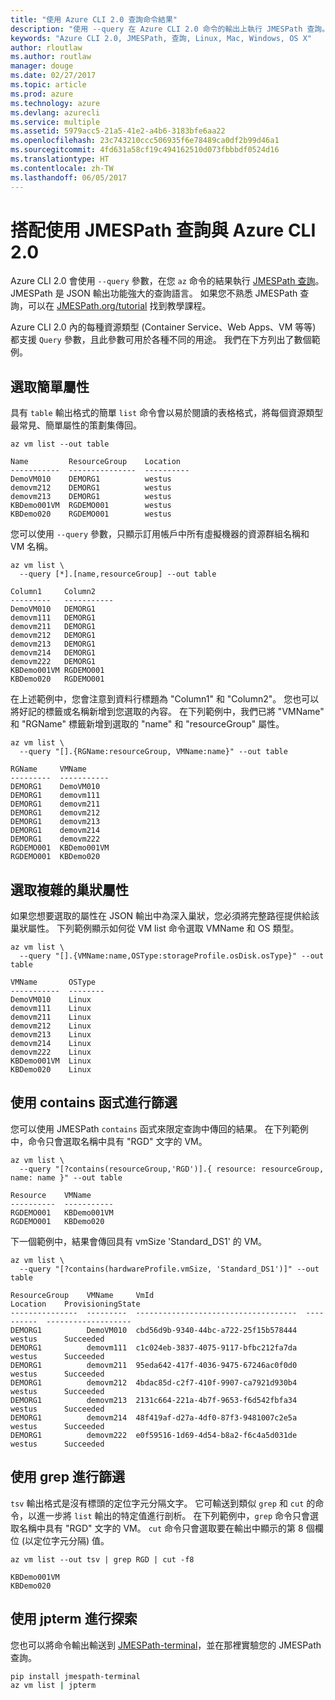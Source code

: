 ```yaml
---
title: "使用 Azure CLI 2.0 查詢命令結果"
description: "使用 --query 在 Azure CLI 2.0 命令的輸出上執行 JMESPath 查詢。"
keywords: "Azure CLI 2.0, JMESPath, 查詢, Linux, Mac, Windows, OS X"
author: rloutlaw
ms.author: routlaw
manager: douge
ms.date: 02/27/2017
ms.topic: article
ms.prod: azure
ms.technology: azure
ms.devlang: azurecli
ms.service: multiple
ms.assetid: 5979acc5-21a5-41e2-a4b6-3183bfe6aa22
ms.openlocfilehash: 23c743210ccc506935f6e78489ca0df2b99d46a1
ms.sourcegitcommit: 4fd631a58cf19c494162510d073fbbbdf0524d16
ms.translationtype: HT
ms.contentlocale: zh-TW
ms.lasthandoff: 06/05/2017
---
```

# <a name="using-jmespath-queries-with-azure-cli-20"></a>搭配使用 JMESPath 查詢與 Azure CLI 2.0

Azure CLI 2.0 會使用 `--query` 參數，在您 `az` 命令的結果執行 [JMESPath 查詢](http://jmespath.org)。 JMESPath 是 JSON 輸出功能強大的查詢語言。  如果您不熟悉 JMESPath 查詢，可以在 [JMESPath.org/tutorial](http:/JMESPath.org/tutorial.html) 找到教學課程。

Azure CLI 2.0 內的每種資源類型 (Container Service、Web Apps、VM 等等) 都支援 `Query` 參數，且此參數可用於各種不同的用途。  我們在下方列出了數個範例。

## <a name="selecting-simple-properties"></a>選取簡單屬性

具有 `table` 輸出格式的簡單 `list` 命令會以易於閱讀的表格格式，將每個資源類型最常見、簡單屬性的策劃集傳回。

```azurecli-interactive
az vm list --out table
```

```
Name         ResourceGroup    Location
-----------  ---------------  ----------
DemoVM010    DEMORG1          westus
demovm212    DEMORG1          westus
demovm213    DEMORG1          westus
KBDemo001VM  RGDEMO001        westus
KBDemo020    RGDEMO001        westus
```

您可以使用 `--query` 參數，只顯示訂用帳戶中所有虛擬機器的資源群組名稱和 VM 名稱。

```azurecli-interactive
az vm list \
  --query [*].[name,resourceGroup] --out table
```

```
Column1     Column2
---------   -----------
DemoVM010   DEMORG1
demovm111   DEMORG1
demovm211   DEMORG1
demovm212   DEMORG1
demovm213   DEMORG1
demovm214   DEMORG1
demovm222   DEMORG1
KBDemo001VM RGDEMO001
KBDemo020   RGDEMO001
```

在上述範例中，您會注意到資料行標題為 "Column1" 和 "Column2"。  您也可以將好記的標籤或名稱新增到您選取的內容。  在下列範例中，我們已將 "VMName" 和 "RGName" 標籤新增到選取的 "name" 和 "resourceGroup" 屬性。


```azurecli-interactive
az vm list \
  --query "[].{RGName:resourceGroup, VMName:name}" --out table
```

```
RGName     VMName
---------  -----------
DEMORG1    DemoVM010
DEMORG1    demovm111
DEMORG1    demovm211
DEMORG1    demovm212
DEMORG1    demovm213
DEMORG1    demovm214
DEMORG1    demovm222
RGDEMO001  KBDemo001VM
RGDEMO001  KBDemo020
```

## <a name="selecting-complex-nested-properties"></a>選取複雜的巢狀屬性

如果您想要選取的屬性在 JSON 輸出中為深入巢狀，您必須將完整路徑提供給該巢狀屬性。 下列範例顯示如何從 VM list 命令選取 VMName 和 OS 類型。

```azurecli-interactive
az vm list \
  --query "[].{VMName:name,OSType:storageProfile.osDisk.osType}" --out table
```

```
VMName       OSType
-----------  --------
DemoVM010    Linux
demovm111    Linux
demovm211    Linux
demovm212    Linux
demovm213    Linux
demovm214    Linux
demovm222    Linux
KBDemo001VM  Linux
KBDemo020    Linux
```

## <a name="filter-with-the-contains-function"></a>使用 contains 函式進行篩選

您可以使用 JMESPath `contains` 函式來限定查詢中傳回的結果。
在下列範例中，命令只會選取名稱中具有 "RGD" 文字的 VM。  

```azurecli-interactive
az vm list \
  --query "[?contains(resourceGroup,'RGD')].{ resource: resourceGroup, name: name }" --out table
```

```
Resource    VMName
----------  -----------
RGDEMO001   KBDemo001VM
RGDEMO001   KBDemo020
```

下一個範例中，結果會傳回具有 vmSize 'Standard_DS1' 的 VM。

```azurecli-interactive
az vm list \
  --query "[?contains(hardwareProfile.vmSize, 'Standard_DS1')]" --out table
```

```
ResourceGroup    VMName     VmId                                  Location    ProvisioningState
---------------  ---------  ------------------------------------  ----------  -------------------
DEMORG1          DemoVM010  cbd56d9b-9340-44bc-a722-25f15b578444  westus      Succeeded
DEMORG1          demovm111  c1c024eb-3837-4075-9117-bfbc212fa7da  westus      Succeeded
DEMORG1          demovm211  95eda642-417f-4036-9475-67246ac0f0d0  westus      Succeeded
DEMORG1          demovm212  4bdac85d-c2f7-410f-9907-ca7921d930b4  westus      Succeeded
DEMORG1          demovm213  2131c664-221a-4b7f-9653-f6d542fbfa34  westus      Succeeded
DEMORG1          demovm214  48f419af-d27a-4df0-87f3-9481007c2e5a  westus      Succeeded
DEMORG1          demovm222  e0f59516-1d69-4d54-b8a2-f6c4a5d031de  westus      Succeeded
```

## <a name="filter-with-grep"></a>使用 grep 進行篩選

`tsv` 輸出格式是沒有標頭的定位字元分隔文字。 它可輸送到類似 `grep` 和 `cut` 的命令，以進一步將 `list` 輸出的特定值進行剖析。 在下列範例中，`grep` 命令只會選取名稱中具有 "RGD" 文字的 VM。  `cut` 命令只會選取要在輸出中顯示的第 8 個欄位 (以定位字元分隔) 值。

```azurecli-interactive
az vm list --out tsv | grep RGD | cut -f8
```

```
KBDemo001VM
KBDemo020
```

## <a name="explore-with-jpterm"></a>使用 jpterm 進行探索

您也可以將命令輸出輸送到 [JMESPath-terminal](https://github.com/jmespath/jmespath.terminal)，並在那裡實驗您的 JMESPath 查詢。

```bash
pip install jmespath-terminal
az vm list | jpterm
```

